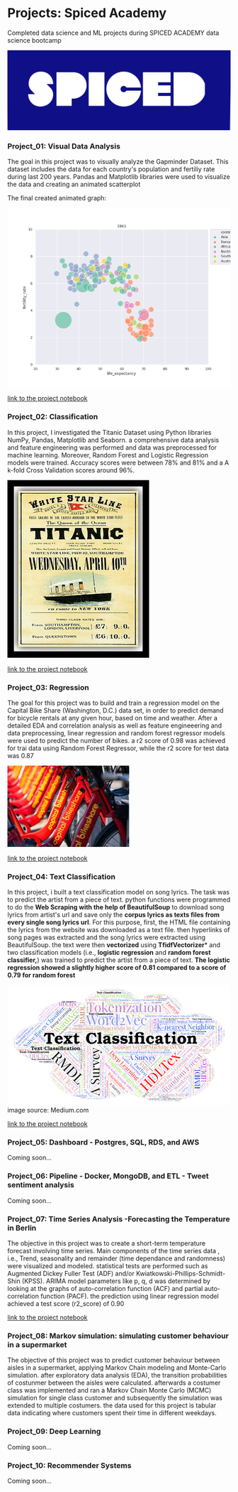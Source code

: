 # Projects: Spiced Academy
Completed data science and ML projects during SPICED ACADEMY data science bootcamp

![alt text](https://github.com/Armandinando/Spiced_Academy_Projects/blob/main/spiced_logo.png)

### Project_01: Visual Data Analysis
The goal in this project was to visually analyze the Gapminder Dataset. This dataset includes the data for each country's population and fertiliy rate during last 200 years. Pandas and Matplotlib libraries were used to visualize the data and creating an animated scatterplot

The final created animated graph:


![alt text](https://github.com/Armandinando/Spiced_Academy_Projects/blob/main/Project_01_%20Visual%20Data%20Analysis/Annimated_Plot.gif)

 
[link to the project notebook](https://github.com/Armandinando/Spiced_Academy_Projects/blob/main/Project_01_%20Visual%20Data%20Analysis/project_01-finished.ipynb)


### Project_02: Classification

In this project, I investigated the Titanic Dataset using Python libraries NumPy, Pandas, Matplotlib and Seaborn. a comprehensive data analysis and feature engineering was performed and data was preprocessed for machine learning. Moreover, Random Forest and Logistic Regression models were trained. Accuracy scores were between 78% and 81% and a A k-fold Cross Validation scores around 96%. 

![alt text](https://github.com/Armandinando/Spiced_Academy_Projects/blob/main/titanic.jpg)

[link to the project notebook](https://github.com/Armandinando/Spiced_Academy_Projects/blob/main/Project_02:%20Classification/project_02_classification.ipynb)

### Project_03: Regression
The goal for this project was to build and train a regression model on the Capital Bike Share (Washington, D.C.) data set, in order to predict demand for bicycle rentals at any given hour, based on time and weather. After a detailed EDA and correlation analysis as well as feature engineeering and data preprocessing, linear regression and random forest regressor models were used to predict the number of bikes. a r2 score of 0.98 was achieved for trai data using Random Forest Regressor, while the r2 score for test data was 0.87


![alt text](https://github.com/Armandinando/Spiced_Academy_Projects/blob/main/capital_bikeshare.jpeg)

[link to the project notebook](https://github.com/Armandinando/Spiced_Academy_Projects/blob/main/Project_03:%20Regression/project_03_linear_regression.ipynb)

### Project_04: Text Classification

In this project, i built a text classification model on song lyrics. The task was to predict the artist from a piece of text. python functions were programmed to do the **Web Scraping with the help of BeautifulSoup** to download song lyrics from artist's url and save only the **corpus lyrics as texts files from every single song lyrics url**. For this purpose, first, the HTML file containing the lyrics from the website was downloaded as a text file. then hyperlinks of song pages was extracted and the song lyrics were extracted using BeautifulSoup. the text were then **vectorized** using **TfidfVectorizer*** and two classification models (i.e., **logistic regression** and **random forest classifier,**) was trained to predict the artist from a piece of text. **The logistic regression showed a slightly higher score of 0.81 compared to a score of 0.79 for random forest**

![alt text](https://github.com/Armandinando/Spiced_Academy_Projects/blob/main/text-classificatio.png)
image source: Medium.com

[link to the project notebook](https://github.com/Armandinando/Spiced_Academy_Projects/blob/main/Project_04:%20Text%20Classification/project_04_text_classification.ipynb)



### Project_05: Dashboard - Postgres, SQL, RDS, and AWS
Coming soon...

### Project_06: Pipeline - Docker, MongoDB, and ETL - Tweet sentiment analysis 
Coming soon...

### Project_07: Time Series Analysis -Forecasting the Temperature in Berlin
The objective in this project was to create a short-term temperature forecast involving time series. Main components of the time series data , i.e., Trend, seasonality and remainder (time dependance and randomness) were visualized and modeled. statistical tests are performed such as Augmented Dickey Fuller Test (ADF) and/or Kwiatkowski-Phillips-Schmidt-Shin (KPSS). ARIMA model parameters like p, q, d was determined  by looking at the graphs of  auto-correlation function (ACF) and partial auto-correlation function (PACF). the prediction using linear regression model achieved a test score (r2_score) of 0.90

[link to the project notebook](https://github.com/Armandinando/Spiced_Academy_Projects/blob/main/Project_07:%20Time%20Series/analyzing_time_series_complete-Colab_complete.ipynb)

### Project_08: Markov simulation: simulating  customer behaviour in a supermarket
The objective of this project was to predict customer behaviour between aisles in a supermarket, applying Markov Chain modeling and Monte-Carlo simulation.
after exploratory data analysis (EDA), the transition probabilities of costunmer between the aisles were calculated. afterwards a costumer class was implemented and ran a Markov Chain Monte Carlo (MCMC) simulation for single class customer and subsequently the simulation was extended to multiple costumers.
the data used for this project is tabular data indicating where customers spent their time in different weekdays.

### Project_09: Deep Learning
Coming soon...

### Project_10: Recommender Systems
Coming soon...
